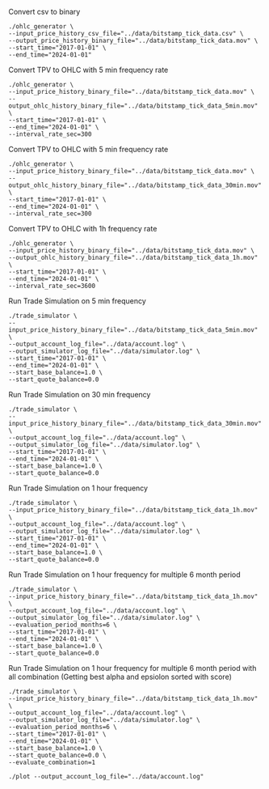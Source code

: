 Convert csv to binary

```
./ohlc_generator \
--input_price_history_csv_file="../data/bitstamp_tick_data.csv" \
--output_price_history_binary_file="../data/bitstamp_tick_data.mov" \
--start_time="2017-01-01" \
--end_time="2024-01-01"
```

Convert TPV to OHLC with 5 min frequency rate

```
./ohlc_generator \
--input_price_history_binary_file="../data/bitstamp_tick_data.mov" \
--output_ohlc_history_binary_file="../data/bitstamp_tick_data_5min.mov" \
--start_time="2017-01-01" \
--end_time="2024-01-01" \
--interval_rate_sec=300
```

Convert TPV to OHLC with 5 min frequency rate

```
./ohlc_generator \
--input_price_history_binary_file="../data/bitstamp_tick_data.mov" \
--output_ohlc_history_binary_file="../data/bitstamp_tick_data_30min.mov" \
--start_time="2017-01-01" \
--end_time="2024-01-01" \
--interval_rate_sec=300
```

Convert TPV to OHLC with 1h frequency rate

```
./ohlc_generator \
--input_price_history_binary_file="../data/bitstamp_tick_data.mov" \
--output_ohlc_history_binary_file="../data/bitstamp_tick_data_1h.mov" \
--start_time="2017-01-01" \
--end_time="2024-01-01" \
--interval_rate_sec=3600
```

Run Trade Simulation on 5 min frequency

```
./trade_simulator \
--input_price_history_binary_file="../data/bitstamp_tick_data_5min.mov" \
--output_account_log_file="../data/account.log" \
--output_simulator_log_file="../data/simulator.log" \
--start_time="2017-01-01" \
--end_time="2024-01-01" \
--start_base_balance=1.0 \
--start_quote_balance=0.0
```

Run Trade Simulation on 30 min frequency

```
./trade_simulator \
--input_price_history_binary_file="../data/bitstamp_tick_data_30min.mov" \
--output_account_log_file="../data/account.log" \
--output_simulator_log_file="../data/simulator.log" \
--start_time="2017-01-01" \
--end_time="2024-01-01" \
--start_base_balance=1.0 \
--start_quote_balance=0.0
```

Run Trade Simulation on 1 hour frequency

```
./trade_simulator \
--input_price_history_binary_file="../data/bitstamp_tick_data_1h.mov" \
--output_account_log_file="../data/account.log" \
--output_simulator_log_file="../data/simulator.log" \
--start_time="2017-01-01" \
--end_time="2024-01-01" \
--start_base_balance=1.0 \
--start_quote_balance=0.0
```

Run Trade Simulation on 1 hour frequency for multiple 6 month period

```
./trade_simulator \
--input_price_history_binary_file="../data/bitstamp_tick_data_1h.mov" \
--output_account_log_file="../data/account.log" \
--output_simulator_log_file="../data/simulator.log" \
--evaluation_period_months=6 \
--start_time="2017-01-01" \
--end_time="2024-01-01" \
--start_base_balance=1.0 \
--start_quote_balance=0.0
```

Run Trade Simulation on 1 hour frequency for multiple 6 month period with all combination
(Getting best alpha and epsiolon sorted with score)

```
./trade_simulator \
--input_price_history_binary_file="../data/bitstamp_tick_data_1h.mov" \
--output_account_log_file="../data/account.log" \
--output_simulator_log_file="../data/simulator.log" \
--evaluation_period_months=6 \
--start_time="2017-01-01" \
--end_time="2024-01-01" \
--start_base_balance=1.0 \
--start_quote_balance=0.0 \
--evaluate_combination=1
```

```
./plot --output_account_log_file="../data/account.log"
```
